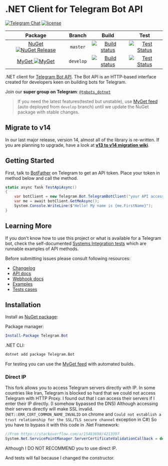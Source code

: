 # .NET Client for Telegram Bot API

[![Telegram Chat](https://img.shields.io/badge/Chat-Telegram-blue.svg)](https://t.me/tgbots_dotnet)
[![license](https://img.shields.io/github/license/TelegramBots/telegram.bot.svg?maxAge=2592000)](https://raw.githubusercontent.com/TelegramBots/telegram.bot/master/LICENSE.txt)

|Package|Branch|Build|Test|
|:-----:|:----:|:---:|:--:|
| [NuGet ![NuGet Release](https://img.shields.io/nuget/vpre/Telegram.Bot.svg?label=Telegram.Bot&maxAge=3600)](https://www.nuget.org/packages/Telegram.Bot/) | `master` | [![Build status](https://ci.appveyor.com/api/projects/status/x0vwuxdhe644sys0/branch/master?svg=true)](https://ci.appveyor.com/project/MrRoundRobin/telegram-bot/branch/master) | [![Test Status](https://img.shields.io/travis/TelegramBots/Telegram.Bot/master.svg?maxAge=3600&label=Test)](https://travis-ci.org/TelegramBots/Telegram.Bot) |
| [MyGet ![MyGet](https://img.shields.io/myget/telegram-bot/v/Telegram.bot.svg?label=Telegram.Bot&maxAge=3600)](https://www.myget.org/feed/telegram-bot/package/nuget/Telegram.Bot) | `develop` | [![Build status](https://ci.appveyor.com/api/projects/status/x0vwuxdhe644sys0/branch/develop?svg=true)](https://ci.appveyor.com/project/MrRoundRobin/telegram-bot/branch/develop) | [![Test Status](https://img.shields.io/travis/TelegramBots/Telegram.Bot/develop.svg?maxAge=3600&label=Test)](https://travis-ci.org/TelegramBots/Telegram.Bot) |

.NET client for [Telegram Bot API](https://core.telegram.org/bots/api). The Bot API is an HTTP-based interface created for developers keen on building bots for Telegram.

Join our **super group on Telegram**: [`@tgbots_dotnet`](https://t.me/tgbots_dotnet)

> If you need the latest features(tested but unstable), use [MyGet feed](https://www.myget.org/feed/telegram-bot/package/nuget/Telegram.Bot) (auto deployed from `develop` branch) until we update the NuGet package with stable changes.

## Migrate to v14

In our last major release, version 14, almost all of the library is re-written. If you are planning to upgrade, have a look at [**v13 to v14 migration wiki**](./docs/wikis/migration/v13-to-v14.md).

## Getting Started

First, talk to [BotFather](https://t.me/botfather) on Telegram to get an API token. Place your token in method below and call the method.

```c#
static async Task TestApiAsync()
{
    var botClient = new Telegram.Bot.TelegramBotClient("your API access Token");
    var me = await botClient.GetMeAsync();
    System.Console.WriteLine($"Hello! My name is {me.FirstName}");
}
```

## Learning More

If you don't know how to use this project or what is available for a Telegram bot, check the self-documented [Systems Integration tests](./test/Telegram.Bot.Tests.Integ/) which are runnable examples of API methods.

Before submitting issues please consult following resources:

* [Changelog](https://github.com/TelegramBots/telegram.bot/blob/master/CHANGELOG.md)
* [API docs](https://core.telegram.org/bots/api)
* [Webhook docs](https://core.telegram.org/bots/webhooks)
* [Examples](https://github.com/TelegramBots/telegram.bot.examples)
* [Tests cases](./test/Telegram.Bot.Tests.Integ/)

## Installation

Install as [NuGet package](https://www.nuget.org/packages/Telegram.Bot/):

Package manager:

```powershell
Install-Package Telegram.Bot
```

.NET CLI:

```bash
dotnet add package Telegram.Bot
```

For testing you can use the [MyGet feed](https://www.myget.org/gallery/telegram-bot) with automated builds.

### Direct IP

This fork allows you to access Telegram servers directly with IP. In some countries like Iran, Telegram is blocked so hard that we could not access Telegram with HTTP Proxy. I found out that I can access their servers if I enter their IP directly. (I somehow bypassed the DNS) Although accessing their servers directly will make SSL invalid. (`NET::ERR_CERT_COMMON_NAME_INVALID` on chrome and `Could not establish a trust relationship for the SSL/TLS secure channel` exception in C#) So you have to bypass it with this code in .Net Framework:
```c#
//From https://stackoverflow.com/a/15483698/4213397
System.Net.ServicePointManager.ServerCertificateValidationCallback = delegate { return true; };
```
Although I DO NOT RECOMMEND you to use direct IP.

And tests will fail because I changed the constructor.
